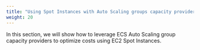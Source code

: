 ```yaml
---
title: "Using Spot Instances with Auto Scaling groups capacity providers"
weight: 20
---
```


In this section, we will show how to leverage ECS Auto Scaling group capacity providers to optimize costs using EC2 Spot Instances.
